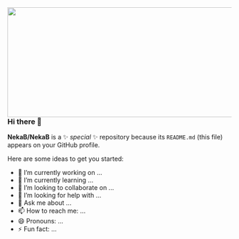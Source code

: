 <img align="right" width="540" height="247" src="https://pixabay.com/get/ga2198888b1acb1f574231947ce76c7306693d3c4156d5e770ffed747cc91b71523b1ec550ac77e8d99c9bef1f0ff4e1f33125c564ee69ba0731988b7a933fc44717c379feb8c776ce96b58575be95f06_640.png">

### Hi there 👋


**NekaB/NekaB** is a ✨ _special_ ✨ repository because its `README.md` (this file) appears on your GitHub profile.

Here are some ideas to get you started:

- 🔭 I’m currently working on ...
- 🌱 I’m currently learning ...
- 👯 I’m looking to collaborate on ...
- 🤔 I’m looking for help with ...
- 💬 Ask me about ...
- 📫 How to reach me: ...
- 😄 Pronouns: ...
- ⚡ Fun fact: ...


